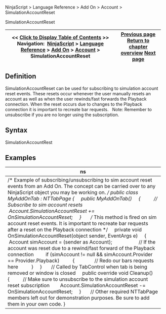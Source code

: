 ﻿
NinjaScript > Language Reference > Add On > Account > SimulationAccountReset

SimulationAccountReset

| << [Click to Display Table of Contents](simulationaccountreset.md) >> **Navigation:**     [NinjaScript](ninjascript-1.md) > [Language Reference](language_reference_wip-1.md) > [Add On](add_on-1.md) > [Account](account_class-1.md) > SimulationAccountReset | [Previous page](positionupdate-1.md) [Return to chapter overview](account_class-1.md) [Next page](strategies_account-1.md) |
| --- | --- |
## Definition
SimulationAccountReset can be used for subscribing to simulation account reset events. These resets occur whenever the user manually resets an account as well as when the user rewinds/fast forwards the Playback connection. When the reset occurs due to changes to the Playback connection it is important to recreate bar requests.
 
Note: Remember to unsubscribe if you are no longer using the subscription.
 
## Syntax
SimulationAccountRest

## Examples

| ns |
| --- |
| /* Example of subscribing/unsubscribing to sim account reset events from an Add On. The concept can be carried over to any NinjaScript object you may be working on. */ public class MyAddOnTab : NTTabPage {      public MyAddOnTab()      {           // Subscribe to sim account resets           Account.SimulationAccountReset += OnSimulationAccountReset;      }        /* This method is fired on sim account reset events. It is important to recreate bar requests      after a reset on the Playback connection */      private void OnSimulationAccountReset(object sender, EventArgs e)      {           Account simAccount = (sender as Account);                      // If the account was reset due to a rewind/fast forward of the Playback connection          if (simAccount != null && simAccount.Provider == Provider.Playback)           {                // Redo our bars requests here           }      }        // Called by TabControl when tab is being removed or window is closed      public override void Cleanup()      {           // Make sure to unsubscribe to the simulation account reset subscription          Account.SimulationAccountReset -= OnSimulationAccountReset;      }        // Other required NTTabPage members left out for demonstration purposes. Be sure to add them in your own code. } |
